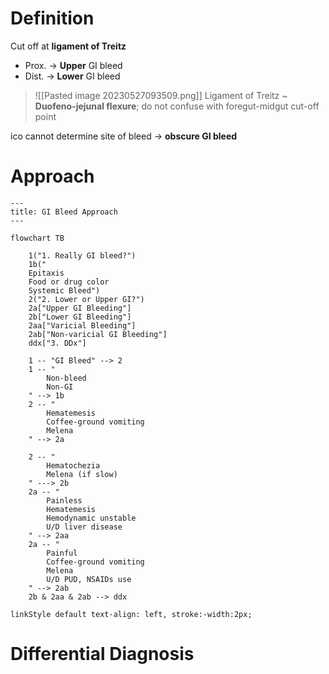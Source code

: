 # Definition
Cut off at **ligament of Treitz**
- Prox. → **Upper** GI bleed
- Dist. → **Lower** GI bleed

> ![[Pasted image 20230527093509.png]]
> Ligament of Treitz ~ **Duofeno-jejunal flexure**; do not confuse with foregut-midgut cut-off point

ico cannot determine site of bleed → **obscure GI bleed**

# Approach

```mermaid
---
title: GI Bleed Approach
---

flowchart TB

	1("1. Really GI bleed?")
	1b("
	Epitaxis
	Food or drug color
	Systemic Bleed")
	2("2. Lower or Upper GI?")
	2a["Upper GI Bleeding"]
	2b["Lower GI Bleeding"]
	2aa["Varicial Bleeding"]
	2ab["Non-varicial GI Bleeding"]
	ddx["3. DDx"]
	
	1 -- "GI Bleed" --> 2
	1 -- "
		Non-bleed
		Non-GI
	" --> 1b
	2 -- " 
		Hematemesis
		Coffee-ground vomiting
		Melena
	" --> 2a
	
	2 -- "
		Hematochezia
		Melena (if slow)
	" ---> 2b
	2a -- "
		Painless
		Hematemesis
		Hemodynamic unstable
		U/D liver disease
	" --> 2aa
	2a -- "
		Painful
		Coffee-ground vomiting
		Melena
		U/D PUD, NSAIDs use
	" --> 2ab
	2b & 2aa & 2ab --> ddx

linkStyle default text-align: left, stroke:-width:2px;
```

# Differential Diagnosis
